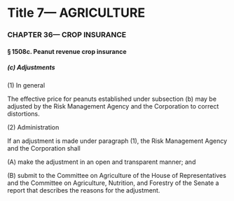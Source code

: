 
# Title 7— AGRICULTURE
### CHAPTER 36— CROP INSURANCE
#### § 1508c. Peanut revenue crop insurance
##### (c) Adjustments

(1) In general

The effective price for peanuts established under subsection (b) may be adjusted by the Risk Management Agency and the Corporation to correct distortions.

(2) Administration

If an adjustment is made under paragraph (1), the Risk Management Agency and the Corporation shall

(A) make the adjustment in an open and transparent manner; and

(B) submit to the Committee on Agriculture of the House of Representatives and the Committee on Agriculture, Nutrition, and Forestry of the Senate a report that describes the reasons for the adjustment.
